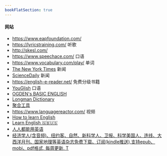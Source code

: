 ```yaml
---
bookFlatSection: true
---
```



#### 网站
- https://www.eapfoundation.com/
- https://lyricstraining.com/ 听歌
- http://skesl.com/
- https://www.speechace.com/ 口语
- https://www.vocabulary.com/play/ 单词
- [The New York Times](https://www.nytimes.com/) 新闻
- [ScienceDaily](https://www.sciencedaily.com/news/) 新闻
- https://english-e-reader.net/ 免费分级书籍
- [YouGlish](https://youglish.com/) 口语
- [OGDEN's BASIC ENGLISH](http://ogden.basic-english.org/)
- [Longman Dictionary](https://www.ldoceonline.com/)
- [聚合工具](https://www.up-6.com/)
- https://www.languagereactor.com/ 视频
- [How to learn English](https://www.antimoon.com/how/howtolearn.htm)
- [Learn English 🇬🇧🇺🇸](https://www.englishclub.com/learn-english.htm)
- [人人都能用英语](https://lixiaolai.com/#%2Feveryone-can-use-english%2F=)
- [经济学人(含音频)、纽约客、自然、新科学人、卫报、科学美国人、连线、大西洋月刊、国家地理等英语杂志免费下载、订阅(kindle推送),支持epub、mobi、pdf格式, 每周更新. T](https://github.com/hehonghui/the-economist-ebooks)
